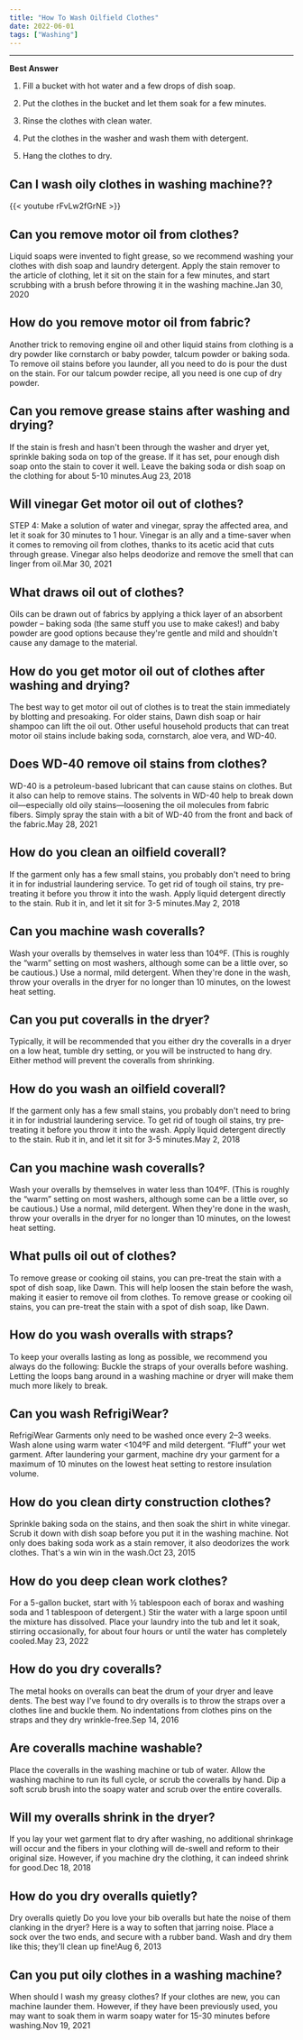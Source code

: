 ```yaml
---
title: "How To Wash Oilfield Clothes"
date: 2022-06-01
tags: ["Washing"]
---
```


---
**Best Answer**


1. Fill a bucket with hot water and a few drops of dish soap.

2. Put the clothes in the bucket and let them soak for a few minutes.

3. Rinse the clothes with clean water.

4. Put the clothes in the washer and wash them with detergent.

5. Hang the clothes to dry.

## Can I wash oily clothes in washing machine??

{{< youtube rFvLw2fGrNE >}}

## Can you remove motor oil from clothes?
Liquid soaps were invented to fight grease, so we recommend washing your clothes with dish soap and laundry detergent. Apply the stain remover to the article of clothing, let it sit on the stain for a few minutes, and start scrubbing with a brush before throwing it in the washing machine.Jan 30, 2020

## How do you remove motor oil from fabric?
Another trick to removing engine oil and other liquid stains from clothing is a dry powder like cornstarch or baby powder, talcum powder or baking soda. To remove oil stains before you launder, all you need to do is pour the dust on the stain. For our talcum powder recipe, all you need is one cup of dry powder.

## Can you remove grease stains after washing and drying?
If the stain is fresh and hasn't been through the washer and dryer yet, sprinkle baking soda on top of the grease. If it has set, pour enough dish soap onto the stain to cover it well. Leave the baking soda or dish soap on the clothing for about 5-10 minutes.Aug 23, 2018

## Will vinegar Get motor oil out of clothes?
STEP 4: Make a solution of water and vinegar, spray the affected area, and let it soak for 30 minutes to 1 hour. Vinegar is an ally and a time-saver when it comes to removing oil from clothes, thanks to its acetic acid that cuts through grease. Vinegar also helps deodorize and remove the smell that can linger from oil.Mar 30, 2021

## What draws oil out of clothes?
Oils can be drawn out of fabrics by applying a thick layer of an absorbent powder – baking soda (the same stuff you use to make cakes!) and baby powder are good options because they're gentle and mild and shouldn't cause any damage to the material.

## How do you get motor oil out of clothes after washing and drying?
The best way to get motor oil out of clothes is to treat the stain immediately by blotting and presoaking. For older stains, Dawn dish soap or hair shampoo can lift the oil out. Other useful household products that can treat motor oil stains include baking soda, cornstarch, aloe vera, and WD-40.

## Does WD-40 remove oil stains from clothes?
WD-40 is a petroleum-based lubricant that can cause stains on clothes. But it also can help to remove stains. The solvents in WD-40 help to break down oil—especially old oily stains—loosening the oil molecules from fabric fibers. Simply spray the stain with a bit of WD-40 from the front and back of the fabric.May 28, 2021

## How do you clean an oilfield coverall?
If the garment only has a few small stains, you probably don't need to bring it in for industrial laundering service. To get rid of tough oil stains, try pre-treating it before you throw it into the wash. Apply liquid detergent directly to the stain. Rub it in, and let it sit for 3-5 minutes.May 2, 2018

## Can you machine wash coveralls?
Wash your overalls by themselves in water less than 104ºF. (This is roughly the “warm” setting on most washers, although some can be a little over, so be cautious.) Use a normal, mild detergent. When they're done in the wash, throw your overalls in the dryer for no longer than 10 minutes, on the lowest heat setting.

## Can you put coveralls in the dryer?
Typically, it will be recommended that you either dry the coveralls in a dryer on a low heat, tumble dry setting, or you will be instructed to hang dry. Either method will prevent the coveralls from shrinking.

## How do you wash an oilfield coverall?
If the garment only has a few small stains, you probably don't need to bring it in for industrial laundering service. To get rid of tough oil stains, try pre-treating it before you throw it into the wash. Apply liquid detergent directly to the stain. Rub it in, and let it sit for 3-5 minutes.May 2, 2018

## Can you machine wash coveralls?
Wash your overalls by themselves in water less than 104ºF. (This is roughly the “warm” setting on most washers, although some can be a little over, so be cautious.) Use a normal, mild detergent. When they're done in the wash, throw your overalls in the dryer for no longer than 10 minutes, on the lowest heat setting.

## What pulls oil out of clothes?
To remove grease or cooking oil stains, you can pre-treat the stain with a spot of dish soap, like Dawn. This will help loosen the stain before the wash, making it easier to remove oil from clothes. To remove grease or cooking oil stains, you can pre-treat the stain with a spot of dish soap, like Dawn.

## How do you wash overalls with straps?
To keep your overalls lasting as long as possible, we recommend you always do the following: Buckle the straps of your overalls before washing. Letting the loops bang around in a washing machine or dryer will make them much more likely to break.

## Can you wash RefrigiWear?
RefrigiWear Garments only need to be washed once every 2–3 weeks. Wash alone using warm water <104ºF and mild detergent. “Fluff” your wet garment. After laundering your garment, machine dry your garment for a maximum of 10 minutes on the lowest heat setting to restore insulation volume.

## How do you clean dirty construction clothes?
Sprinkle baking soda on the stains, and then soak the shirt in white vinegar. Scrub it down with dish soap before you put it in the washing machine. Not only does baking soda work as a stain remover, it also deodorizes the work clothes. That's a win win in the wash.Oct 23, 2015

## How do you deep clean work clothes?
For a 5-gallon bucket, start with ½ tablespoon each of borax and washing soda and 1 tablespoon of detergent.) Stir the water with a large spoon until the mixture has dissolved. Place your laundry into the tub and let it soak, stirring occasionally, for about four hours or until the water has completely cooled.May 23, 2022

## How do you dry coveralls?
The metal hooks on overalls can beat the drum of your dryer and leave dents. The best way I've found to dry overalls is to throw the straps over a clothes line and buckle them. No indentations from clothes pins on the straps and they dry wrinkle-free.Sep 14, 2016

## Are coveralls machine washable?
Place the coveralls in the washing machine or tub of water. Allow the washing machine to run its full cycle, or scrub the coveralls by hand. Dip a soft scrub brush into the soapy water and scrub over the entire coveralls.

## Will my overalls shrink in the dryer?
If you lay your wet garment flat to dry after washing, no additional shrinkage will occur and the fibers in your clothing will de-swell and reform to their original size. However, if you machine dry the clothing, it can indeed shrink for good.Dec 18, 2018

## How do you dry overalls quietly?
Dry overalls quietly Do you love your bib overalls but hate the noise of them clanking in the dryer? Here is a way to soften that jarring noise. Place a sock over the two ends, and secure with a rubber band. Wash and dry them like this; they'll clean up fine!Aug 6, 2013

## Can you put oily clothes in a washing machine?
When should I wash my greasy clothes? If your clothes are new, you can machine launder them. However, if they have been previously used, you may want to soak them in warm soapy water for 15-30 minutes before washing.Nov 19, 2021

